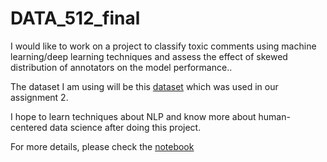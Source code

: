 # DATA_512_final

I would like to work on a project to classify toxic comments using machine learning/deep learning techniques and assess the effect of skewed distribution of annotators on the model performance..

The dataset I am using will be this [dataset](https://figshare.com/projects/Wikipedia_Talk/16731) which was used in our assignment 2.

I hope to learn techniques about NLP and know more about human-centered data science after doing this project.

For more details, please check the [notebook](final_project_proposal.ipynb)
